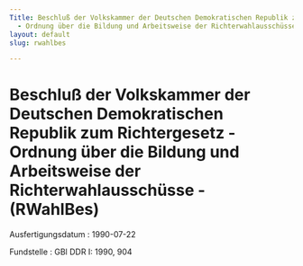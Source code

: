 ```yaml
---
Title: Beschluß der Volkskammer der Deutschen Demokratischen Republik zum Richtergesetz
  - Ordnung über die Bildung und Arbeitsweise der Richterwahlausschüsse -
layout: default
slug: rwahlbes

---
```


# Beschluß der Volkskammer der Deutschen Demokratischen Republik zum Richtergesetz - Ordnung über die Bildung und Arbeitsweise der Richterwahlausschüsse - (RWahlBes)

Ausfertigungsdatum
:   1990-07-22

Fundstelle
:   GBl DDR I: 1990, 904


